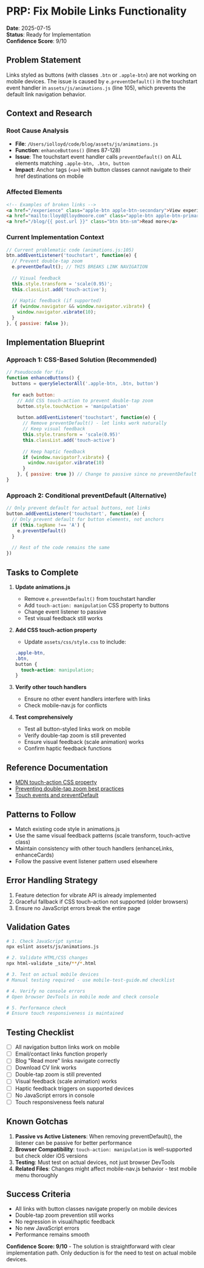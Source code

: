 # PRP: Fix Mobile Links Functionality

**Date**: 2025-07-15  
**Status**: Ready for Implementation  
**Confidence Score**: 9/10

## Problem Statement

Links styled as buttons (with classes `.btn` or `.apple-btn`) are not working on mobile devices. The issue is caused by `e.preventDefault()` in the touchstart event handler in `assets/js/animations.js` (line 105), which prevents the default link navigation behavior.

## Context and Research

### Root Cause Analysis
- **File**: `/Users/iolloyd/code/blog/assets/js/animations.js`
- **Function**: `enhanceButtons()` (lines 87-128)
- **Issue**: The touchstart event handler calls `preventDefault()` on ALL elements matching `.apple-btn, .btn, button`
- **Impact**: Anchor tags (`<a>`) with button classes cannot navigate to their href destinations on mobile

### Affected Elements
```html
<!-- Examples of broken links -->
<a href="/experience" class="apple-btn apple-btn-secondary">View experience</a>
<a href="mailto:lloyd@lloydmoore.com" class="apple-btn apple-btn-primary">Email me</a>
<a href="/blog/{{ post.url }}" class="btn btn-sm">Read more</a>
```

### Current Implementation Context
```javascript
// Current problematic code (animations.js:105)
btn.addEventListener('touchstart', function(e) {
  // Prevent double-tap zoom
  e.preventDefault(); // THIS BREAKS LINK NAVIGATION
  
  // Visual feedback
  this.style.transform = 'scale(0.95)';
  this.classList.add('touch-active');
  
  // Haptic feedback (if supported)
  if (window.navigator && window.navigator.vibrate) {
    window.navigator.vibrate(10);
  }
}, { passive: false });
```

## Implementation Blueprint

### Approach 1: CSS-Based Solution (Recommended)
```javascript
// Pseudocode for fix
function enhanceButtons() {
  buttons = querySelectorAll('.apple-btn, .btn, button')
  
  for each button:
    // Add CSS touch-action to prevent double-tap zoom
    button.style.touchAction = 'manipulation'
    
    button.addEventListener('touchstart', function(e) {
      // Remove preventDefault() - let links work naturally
      // Keep visual feedback
      this.style.transform = 'scale(0.95)'
      this.classList.add('touch-active')
      
      // Keep haptic feedback
      if (window.navigator?.vibrate) {
        window.navigator.vibrate(10)
      }
    }, { passive: true }) // Change to passive since no preventDefault
}
```

### Approach 2: Conditional preventDefault (Alternative)
```javascript
// Only prevent default for actual buttons, not links
button.addEventListener('touchstart', function(e) {
  // Only prevent default for button elements, not anchors
  if (this.tagName !== 'A') {
    e.preventDefault()
  }
  
  // Rest of the code remains the same
})
```

## Tasks to Complete

1. **Update animations.js**
   - Remove `e.preventDefault()` from touchstart handler
   - Add `touch-action: manipulation` CSS property to buttons
   - Change event listener to passive
   - Test visual feedback still works

2. **Add CSS touch-action property**
   - Update `assets/css/style.css` to include:
   ```css
   .apple-btn,
   .btn,
   button {
     touch-action: manipulation;
   }
   ```

3. **Verify other touch handlers**
   - Ensure no other event handlers interfere with links
   - Check mobile-nav.js for conflicts

4. **Test comprehensively**
   - Test all button-styled links work on mobile
   - Verify double-tap zoom is still prevented
   - Ensure visual feedback (scale animation) works
   - Confirm haptic feedback functions

## Reference Documentation

- [MDN touch-action CSS property](https://developer.mozilla.org/en-US/docs/Web/CSS/touch-action)
- [Preventing double-tap zoom best practices](https://developers.google.com/web/updates/2013/12/300ms-tap-delay-gone-away)
- [Touch events and preventDefault](https://developer.mozilla.org/en-US/docs/Web/API/TouchEvent)

## Patterns to Follow

- Match existing code style in animations.js
- Use the same visual feedback patterns (scale transform, touch-active class)
- Maintain consistency with other touch handlers (enhanceLinks, enhanceCards)
- Follow the passive event listener pattern used elsewhere

## Error Handling Strategy

1. Feature detection for vibrate API is already implemented
2. Graceful fallback if CSS touch-action not supported (older browsers)
3. Ensure no JavaScript errors break the entire page

## Validation Gates

```bash
# 1. Check JavaScript syntax
npx eslint assets/js/animations.js

# 2. Validate HTML/CSS changes
npx html-validate _site/**/*.html

# 3. Test on actual mobile devices
# Manual testing required - use mobile-test-guide.md checklist

# 4. Verify no console errors
# Open browser DevTools in mobile mode and check console

# 5. Performance check
# Ensure touch responsiveness is maintained
```

## Testing Checklist

- [ ] All navigation button links work on mobile
- [ ] Email/contact links function properly
- [ ] Blog "Read more" links navigate correctly
- [ ] Download CV link works
- [ ] Double-tap zoom is still prevented
- [ ] Visual feedback (scale animation) works
- [ ] Haptic feedback triggers on supported devices
- [ ] No JavaScript errors in console
- [ ] Touch responsiveness feels natural

## Known Gotchas

1. **Passive vs Active Listeners**: When removing preventDefault(), the listener can be passive for better performance
2. **Browser Compatibility**: `touch-action: manipulation` is well-supported but check older iOS versions
3. **Testing**: Must test on actual devices, not just browser DevTools
4. **Related Files**: Changes might affect mobile-nav.js behavior - test mobile menu thoroughly

## Success Criteria

- All links with button classes navigate properly on mobile devices
- Double-tap zoom prevention still works
- No regression in visual/haptic feedback
- No new JavaScript errors
- Performance remains smooth

**Confidence Score: 9/10** - The solution is straightforward with clear implementation path. Only deduction is for the need to test on actual mobile devices.